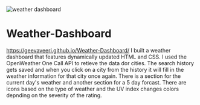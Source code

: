 ![weather dashboard](https://user-images.githubusercontent.com/59940979/115129862-28ee6900-9fa7-11eb-926c-69c6707040d1.PNG)
# Weather-Dashboard
https://geevaveeri.github.io/Weather-Dashboard/
I built a weather dashboard that features dynamically updated HTML and CSS. I used the OpenWeather One Call API to retieve the data dor cities. The search history gets saved and when you click on a city from the history it will fill in the weather information for that city once again. There is a section for the current day's weather and another section for a 5 day forcast. There are icons based on the type of weather and the UV index changes colors depnding on the severity of the rating.
